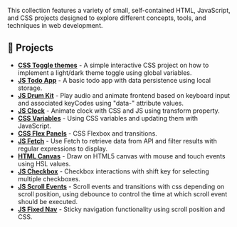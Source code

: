 This collection features a variety of small, self-contained HTML, JavaScript, and CSS projects designed to explore different concepts, tools, and techniques in web development.

## 🌱 Projects

- **[CSS Toggle themes](https://ybly.github.io/mini-projects/css-toggle-themes/)** - A simple interactive CSS project on how to implement a light/dark theme toggle using global variables.
- **[JS Todo App](https://ybly.github.io/mini-projects/js-todo-app/)** - A basic todo app with data persistence using local storage.
- **[JS Drum Kit](https://ybly.github.io/mini-projects/js-drum-kit/)** - Play audio and animate frontend based on keyboard input and associated keyCodes using "data-" attribute values.
- **[JS Clock](https://ybly.github.io/mini-projects/js-clock/)** - Animate clock with CSS and JS using transform property.
- **[CSS Variables](https://ybly.github.io/mini-projects/css-variables/)** - Using CSS variables and updating them with JavaScript.
- **[CSS Flex Panels](https://ybly.github.io/mini-projects/css-flex-panels/)** - CSS Flexbox and transitions.
- **[JS Fetch](https://ybly.github.io/mini-projects/js-fetch/)** - Use Fetch to retrieve data from API and filter results with regular expressions to display.
- **[HTML Canvas](https://ybly.github.io/mini-projects/html-canvas/)** - Draw on HTML5 canvas with mouse and touch events using HSL values.
- **[JS Checkbox](https://ybly.github.io/mini-projects/js-checkbox/)** - Checkbox interactions with shift key for selecting multiple checkboxes.
- **[JS Scroll Events](https://ybly.github.io/mini-projects/js-scroll-events/)** - Scroll events and transitions with css depending on scroll position, using debounce to control the time at which scroll event should be executed.
- **[JS Fixed Nav](https://ybly.github.io/mini-projects/js-sticky-nav/)** - Sticky navigation functionality using scroll position and CSS.
